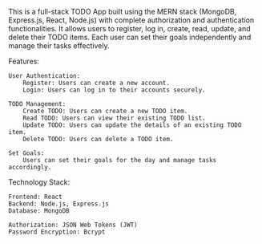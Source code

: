 This is a full-stack TODO App built using the MERN stack (MongoDB, Express.js, React, Node.js) with complete authorization and authentication functionalities. It allows users to register, log in, create, read, update, and delete their TODO items. Each user can set their goals independently and manage their tasks effectively.

Features:

    User Authentication:
        Register: Users can create a new account.
        Login: Users can log in to their accounts securely.

    TODO Management:
        Create TODO: Users can create a new TODO item.
        Read TODO: Users can view their existing TODO list.
        Update TODO: Users can update the details of an existing TODO item.
        Delete TODO: Users can delete a TODO item.

    Set Goals:
        Users can set their goals for the day and manage tasks accordingly.

Technology Stack:

    Frontend: React
    Backend: Node.js, Express.js
    Database: MongoDB

    Authorization: JSON Web Tokens (JWT)
    Password Encryption: Bcrypt
